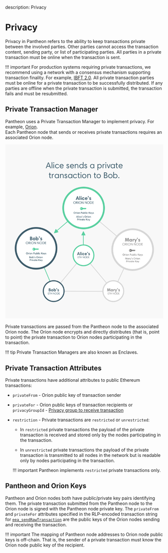 description: Privacy
<!--- END of page meta data -->

# Privacy

Privacy in Pantheon refers to the ability to keep transactions private between the involved parties. 
Other parties cannot access the transaction content, sending party, or list of participating parties. All parties in a private transaction must be online when the transaction is sent.  

!!! important
    For production systems requiring private transactions, we recommend using a network 
    with a consensus mechanism supporting transaction finality. For example, [IBFT 2.0](../../HowTo/Configure-Pantheon/Consensus-Protocols/IBFT.md). All private transaction parties must be online for a private transaction to be successfully distributed. If any parties are offline when the private transaction is submitted, the transaction fails and must be resubmitted.

## Private Transaction Manager

Pantheon uses a Private Transaction Manager to implement privacy. For example, [Orion](http://docs.orion.pegasys.tech).  
Each Pantheon node that sends or receives private transactions requires an associated Orion node. 

![Orion Nodes](../../images/OrionNodes.png)

Private transactions are passed from the Pantheon node to the associated Orion node. The Orion node
encrypts and directly distributes (that is, point to point) the private transaction to Orion nodes 
participating in the transaction. 

!!! tip
    Private Transaction Managers are also known as Enclaves.  

## Private Transaction Attributes

Private transactions have additional attributes to public Ethereum transactions: 

* `privateFrom` - Orion public key of transaction sender

* `privateFor` - Orion public keys of transaction recipients or `privacyGroupId` - [Privacy group to receive transaction](Privacy-Groups.md) 

* `restriction` - Private transactions are `restricted` or `unrestricted`:  
  
    - In `restricted` private transactions the payload of the private transaction is received and stored only by 
    the nodes participating in the transaction. 

    - In `unrestricted` private transactions the payload of the private transaction is transmitted to all nodes
    in the network but is readable only by nodes participating in the transaction.   

    !!! important 
        Pantheon implements `restricted` private transactions only.

## Pantheon and Orion Keys

Pantheon and Orion nodes both have public/private key pairs identifying them. The private transaction 
submitted from the Pantheon node to the Orion node is signed with the Pantheon node private key. The 
`privateFrom` and `privateFor` attributes specified in the RLP-encoded transaction string for 
[`eea_sendRawTransaction`](../../Reference/Pantheon-API-Methods.md#eea_sendrawtransaction) are the public keys
of the Orion nodes sending and receiving the transaction.  

!!! important 
    The mapping of Pantheon node addresses to Orion node public keys is off-chain.  That is, the 
    sender of a private transaction must know the Orion node public key of the recipient.  
